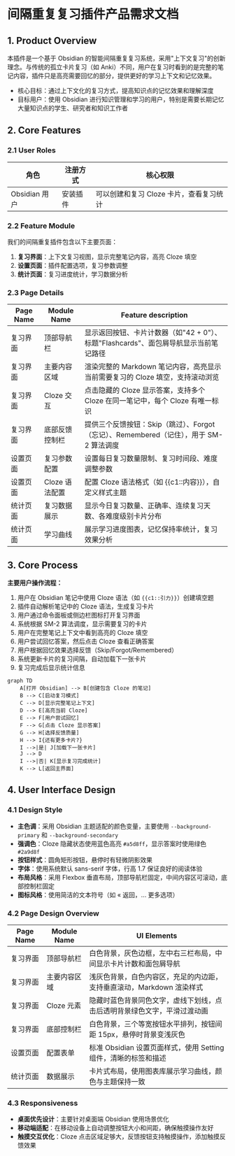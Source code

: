 # 间隔重复复习插件产品需求文档

## 1. Product Overview

本插件是一个基于 Obsidian 的智能间隔重复复习系统，采用"上下文复习"的创新理念。与传统的孤立卡片复习（如 Anki）不同，用户在复习时看到的是完整的笔记内容，插件只是高亮需要回忆的部分，提供更好的学习上下文和记忆效果。

- 核心目标：通过上下文化的复习方式，提高知识点的记忆效果和理解深度
- 目标用户：使用 Obsidian 进行知识管理和学习的用户，特别是需要长期记忆大量知识点的学生、研究者和知识工作者

## 2. Core Features

### 2.1 User Roles

| 角色 | 注册方式 | 核心权限 |
|------|----------|----------|
| Obsidian 用户 | 安装插件 | 可以创建和复习 Cloze 卡片，查看复习统计 |

### 2.2 Feature Module

我们的间隔重复插件包含以下主要页面：

1. **复习界面**：上下文复习视图，显示完整笔记内容，高亮 Cloze 填空
2. **设置页面**：插件配置选项，复习参数调整
3. **统计页面**：复习进度统计，学习数据分析

### 2.3 Page Details

| Page Name | Module Name | Feature description |
|-----------|-------------|---------------------|
| 复习界面 | 顶部导航栏 | 显示返回按钮、卡片计数器（如"42 + 0"）、标题"Flashcards"、面包屑导航显示当前笔记路径 |
| 复习界面 | 主要内容区域 | 渲染完整的 Markdown 笔记内容，高亮显示当前需要复习的 Cloze 填空，支持滚动浏览 |
| 复习界面 | Cloze 交互 | 点击隐藏的 Cloze 显示答案，支持多个 Cloze 在同一笔记中，每个 Cloze 有唯一标识 |
| 复习界面 | 底部反馈控制栏 | 提供三个反馈按钮：Skip（跳过）、Forgot（忘记）、Remembered（记住），用于 SM-2 算法调度 |
| 设置页面 | 复习参数配置 | 设置每日复习数量限制、复习时间段、难度调整参数 |
| 设置页面 | Cloze 语法配置 | 配置 Cloze 语法格式（如 {{c1::内容}}），自定义样式主题 |
| 统计页面 | 复习数据展示 | 显示今日复习数量、正确率、连续复习天数、各难度级别卡片分布 |
| 统计页面 | 学习曲线 | 展示学习进度图表，记忆保持率统计，复习效果分析 |

## 3. Core Process

**主要用户操作流程：**

1. 用户在 Obsidian 笔记中使用 Cloze 语法（如 `{{c1::引力}}`）创建填空题
2. 插件自动解析笔记中的 Cloze 语法，生成复习卡片
3. 用户通过命令面板或侧边栏图标打开复习界面
4. 系统根据 SM-2 算法调度，显示需要复习的卡片
5. 用户在完整笔记上下文中看到高亮的 Cloze 填空
6. 用户尝试回忆答案，然后点击 Cloze 查看正确答案
7. 用户根据回忆效果选择反馈（Skip/Forgot/Remembered）
8. 系统更新卡片的复习间隔，自动加载下一张卡片
9. 复习完成后显示统计信息

```mermaid
graph TD
    A[打开 Obsidian] --> B[创建包含 Cloze 的笔记]
    B --> C[启动复习模式]
    C --> D[显示完整笔记上下文]
    D --> E[高亮当前 Cloze]
    E --> F[用户尝试回忆]
    F --> G[点击 Cloze 显示答案]
    G --> H[选择反馈质量]
    H --> I{还有更多卡片?}
    I -->|是| J[加载下一张卡片]
    J --> D
    I -->|否| K[显示复习完成统计]
    K --> L[返回主界面]
```

## 4. User Interface Design

### 4.1 Design Style

- **主色调**：采用 Obsidian 主题适配的颜色变量，主要使用 `--background-primary` 和 `--background-secondary`
- **强调色**：Cloze 隐藏状态使用蓝色高亮 `#a5d8ff`，显示答案时使用绿色 `#2a9d8f`
- **按钮样式**：圆角矩形按钮，悬停时有轻微阴影效果
- **字体**：使用系统默认 sans-serif 字体，行高 1.7 保证良好的阅读体验
- **布局风格**：采用 Flexbox 垂直布局，顶部导航栏固定，中间内容区可滚动，底部控制栏固定
- **图标风格**：使用简洁的文本符号（如 « 返回，... 更多选项）

### 4.2 Page Design Overview

| Page Name | Module Name | UI Elements |
|-----------|-------------|-------------|
| 复习界面 | 顶部导航栏 | 白色背景，灰色边框，左中右三栏布局，中间显示卡片计数和面包屑导航 |
| 复习界面 | 主要内容区域 | 浅灰色背景，白色内容区，充足的内边距，支持垂直滚动，Markdown 渲染样式 |
| 复习界面 | Cloze 元素 | 隐藏时蓝色背景同色文字，虚线下划线，点击后透明背景绿色文字，平滑过渡动画 |
| 复习界面 | 底部控制栏 | 白色背景，三个等宽按钮水平排列，按钮间距 15px，悬停时背景变浅灰色 |
| 设置页面 | 配置表单 | 标准 Obsidian 设置页面样式，使用 Setting 组件，清晰的标签和描述 |
| 统计页面 | 数据展示 | 卡片式布局，使用图表库展示学习曲线，颜色与主题保持一致 |

### 4.3 Responsiveness

- **桌面优先设计**：主要针对桌面端 Obsidian 使用场景优化
- **移动端适配**：在移动设备上自动调整按钮大小和间距，确保触摸操作友好
- **触摸交互优化**：Cloze 点击区域足够大，反馈按钮支持触摸操作，添加触摸反馈效果